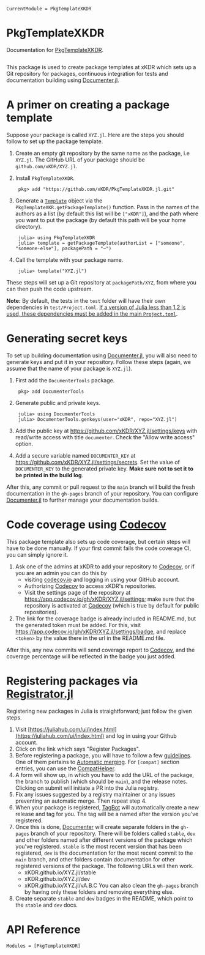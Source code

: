 ```@meta
CurrentModule = PkgTemplateXKDR
```

# PkgTemplateXKDR

Documentation for [PkgTemplateXKDR](https://github.com/xKDR/PkgTemplateXKDR.jl).

```@index
```

This package is used to create package templates at xKDR which sets up a Git repository for packages, continuous integration for tests and documentation building using [Documenter.jl](https://juliadocs.github.io/Documenter.jl/stable/). 

# A primer on creating a package template

Suppose your package is called `XYZ.jl`. Here are the steps you should follow to set up the package template.

1. Create an empty git repository by the same name as the package, i.e `XYZ.jl`. The GitHub URL of your package should be `github.com/xKDR/XYZ.jl`.

2. Install `PkgTemplateXKDR`. 

        pkg> add "https://github.com/xKDR/PkgTemplateXKDR.jl.git"

3. Generate a [`Template`](https://invenia.github.io/PkgTemplates.jl/stable/user/#PkgTemplates.Template) object via the `PkgTemplateXKR.getPackageTemplate()` function. Pass in the names of the authors as a list (by default this list will be `["xKDR"]`), and the path where you want to put the package (by default this path will be your home directory).

        julia> using PkgTemplateXKDR
        julia> template = getPackageTemplate(authorList = ["someone", "someone-else"], packagePath = "~")

4. Call the template with your package name. 

        julia> template("XYZ.jl")

These steps will set up a Git repository at `packagePath/XYZ`, from where you can then push the code upstream.

**Note:** By default, the tests in the `test` folder will have their own dependencies in `test/Project.toml`. [If a version of Julia less than 1.2 is used, these dependencies must be added in the main `Project.toml`](https://pkgdocs.julialang.org/v1/creating-packages/#Test-specific-dependencies-in-Julia-1.0-and-1.1).

# Generating secret keys

To set up building documentation using [Documenter.jl](https://juliadocs.github.io/Documenter.jl/stable/), you will also need to generate keys and put it in your repository. Follow these steps (again, we assume that the name of your package is `XYZ.jl`). 

1. First add the `DocumenterTools` package. 

        pkg> add DocumenterTools

2. Generate public and private keys. 

        julia> using DocumenterTools
        julia> DocumenterTools.genkeys(user="xKDR", repo="XYZ.jl")

3. Add the public key at https://github.com/xKDR/XYZ.jl/settings/keys with read/write access with title `documenter`. Check the "Allow write access" option.

4. Add a secure variable named `DOCUMENTER_KEY` at https://github.com/xKDR/XYZ.jl/settings/secrets. Set the value of `DOCUMENTER_KEY` to the generated private key. **Make sure not to set it to be printed in the build log**.

After this, any commit or pull request to the `main` branch will build the fresh documentation in the `gh-pages` branch of your repository. You can configure [Documenter.jl](https://juliadocs.github.io/Documenter.jl/stable/) to further manage your documentation builds. 

# Code coverage using [Codecov](https://about.codecov.io/)

This package template also sets up code coverage, but certain steps will have to be done manually. If your first commit fails the code coverage CI, you can simply ignore it. 

1. Ask one of the admins at xKDR to add your repository to [Codecov](https://about.codecov.io/), or if you are an admin you can do this by 
   - visiting [codecov.io](https://about.codecov.io/) and logging in using your GitHub account.
   - Authorizing [Codecov](https://about.codecov.io/) to access xKDR's repositories.
   - Visit the settings page of the repository at https://app.codecov.io/gh/xKDR/XYZ.jl/settings; make sure that the repository is activated at [Codecov](https://about.codecov.io/) (which is true by default for public repositories).
2. The link for the coverage badge is already included in README.md, but the generated token must be added. For this, visit https://app.codecov.io/gh/xKDR/XYZ.jl/settings/badge, and replace `<token>` by the value there in the url in the README.md file.

After this, any new commits will send coverage report to [Codecov](https://about.codecov.io/), and the coverage percentage will be reflected in the badge you just added. 

# Registering packages via [Registrator.jl](https://github.com/JuliaRegistries/Registrator.jl)

Registering new packages in Julia is straightforward; just follow the given steps. 

1. Visit [https://juliahub.com/ui/index.html](https://juliahub.com/ui/index.html) and log in using your Github account. 
2. Click on the link which says "Register Packages".
3. Before registering a package, you will have to follow a few [guidelines](https://github.com/JuliaRegistries/General/blob/master/README.md). One of them pertains to [Automatic merging](https://juliaregistries.github.io/RegistryCI.jl/stable/guidelines/). For `[compat]` section entries, you can use the [CompatHelper](https://github.com/JuliaRegistries/CompatHelper.jl).
4. A form will show up, in which you have to add the URL of the package, the branch to publish (which should be `main`), and the release notes. Clicking on submit will initiate a PR into the Julia registry. 
5. Fix any issues suggested by a registry maintainer or any issues preventing an automatic merge. Then repeat step 4.
6. When your package is registered, [TagBot](https://github.com/JuliaRegistries/TagBot) will automatically create a new release and tag for you. The tag will be a named after the version you've registered. 
7. Once this is done, [Documenter](https://juliadocs.github.io/Documenter.jl/stable/) will create separate folders in the `gh-pages` branch of your repository. There will be folders called `stable`, `dev` and other folders named after different versions of the package which you've registered. `stable` is the most recent version that has been registered, `dev` is the documentation for the most recent commit to the `main` branch, and other folders contain documentation for other registered versions of the package. The following URLs will then work. 
   - xKDR.github.io/XYZ.jl/stable
   - xKDR.github.io/XYZ.jl/dev
   - xKDR.github.io/XYZ.jl/vA.B.C
You can also clean the `gh-pages` branch by having only these folders and removing everything else.
8. Create separate `stable` and `dev` badges in the README, which point to the `stable` and `dev` docs.

# API Reference

```@autodocs
Modules = [PkgTemplateXKDR]
```
